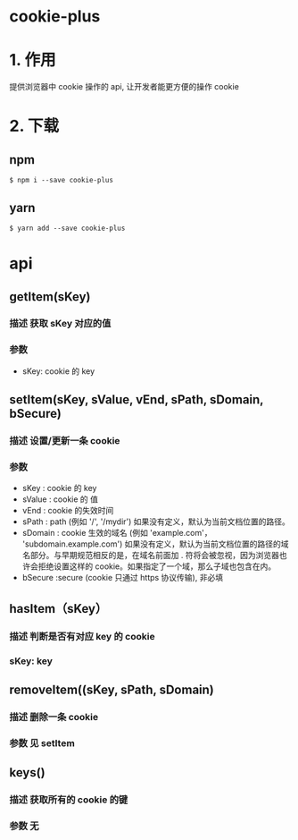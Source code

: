 # cookie-plus

# 1. 作用

提供浏览器中 cookie 操作的 api, 让开发者能更方便的操作 cookie

# 2. 下载

## npm

```ssh
$ npm i --save cookie-plus
```

## yarn

```ssh
$ yarn add --save cookie-plus
```

# api

## getItem(sKey)

### 描述 获取 sKey 对应的值

### 参数

- sKey: cookie 的 key

## setItem(sKey, sValue, vEnd, sPath, sDomain, bSecure)

### 描述 设置/更新一条 cookie

### 参数

- sKey : cookie 的 key
- sValue : cookie 的 值
- vEnd : cookie 的失效时间
- sPath : path (例如 '/', '/mydir') 如果没有定义，默认为当前文档位置的路径。
- sDomain : cookie 生效的域名 (例如 'example.com'， 'subdomain.example.com') 如果没有定义，默认为当前文档位置的路径的域名部分。与早期规范相反的是，在域名前面加 . 符将会被忽视，因为浏览器也许会拒绝设置这样的 cookie。如果指定了一个域，那么子域也包含在内。
- bSecure :secure (cookie 只通过 https 协议传输), 非必填

## hasItem（sKey）

### 描述 判断是否有对应 key 的 cookie

### sKey: key

## removeItem((sKey, sPath, sDomain)

### 描述 删除一条 cookie

### 参数 见 setItem

## keys()

### 描述 获取所有的 cookie 的键

### 参数 无
